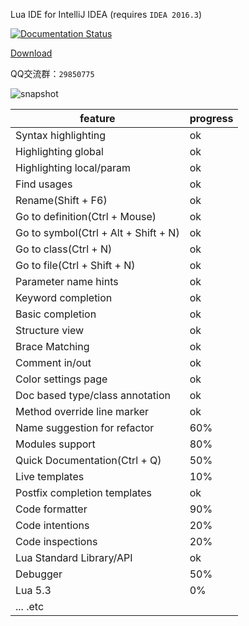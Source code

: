 Lua IDE for IntelliJ IDEA (requires `IDEA 2016.3`)

[![Documentation Status](https://readthedocs.org/projects/intellij-lua/badge/?version=latest)](http://intellij-lua.readthedocs.io/en/latest/?badge=latest)

[Download](/../../releases)

QQ交流群：`29850775`

![snapshot](http://git.oschina.net/uploads/images/2017/0205/154051_382def6d_5199.png)

feature | progress
------- | -------
Syntax highlighting | ok
Highlighting global | ok
Highlighting local/param | ok
Find usages | ok
Rename(Shift + F6) | ok
Go to definition(Ctrl + Mouse) | ok
Go to symbol(Ctrl + Alt + Shift + N) | ok
Go to class(Ctrl + N) | ok
Go to file(Ctrl + Shift + N) | ok
Parameter name hints | ok
Keyword completion | ok
Basic completion | ok
Structure view | ok
Brace Matching | ok
Comment in/out | ok
Color settings page | ok
Doc based type/class annotation | ok
Method override line marker | ok
Name suggestion for refactor | 60%
Modules support | 80%
Quick Documentation(Ctrl + Q) | 50%
Live templates | 10%
Postfix completion templates | ok
Code formatter | 90%
Code intentions | 20%
Code inspections | 20%
Lua Standard Library/API | ok
Debugger | 50%
Lua 5.3 | 0%
... .etc |